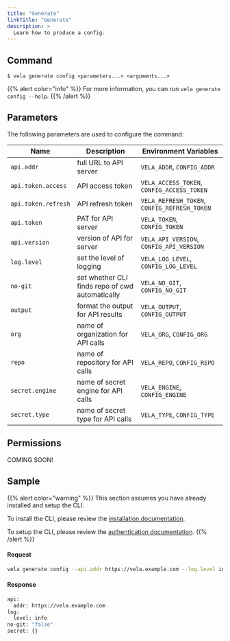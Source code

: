 ```yaml
---
title: "Generate"
linkTitle: "Generate"
description: >
  Learn how to produce a config.
---
```


## Command

```
$ vela generate config <parameters...> <arguments...>
```

{{% alert color="info" %}}
For more information, you can run `vela generate config --help`.
{{% /alert %}}

## Parameters

The following parameters are used to configure the command:

| Name                | Description                                     | Environment Variables                        |
| ------------------- | ----------------------------------------------- | -------------------------------------------- |
| `api.addr`          | full URL to API server                          | `VELA_ADDR`, `CONFIG_ADDR`                   |
| `api.token.access`  | API access token                                | `VELA_ACCESS_TOKEN`, `CONFIG_ACCESS_TOKEN`   |
| `api.token.refresh` | API refresh token                               | `VELA_REFRESH_TOKEN`, `CONFIG_REFRESH_TOKEN` |
| `api.token`         | PAT for API server                              | `VELA_TOKEN`, `CONFIG_TOKEN`                 |
| `api.version`       | version of API for server                       | `VELA_API_VERSION`, `CONFIG_API_VERSION`     |
| `log.level`         | set the level of logging                        | `VELA_LOG_LEVEL`, `CONFIG_LOG_LEVEL`         |
| `no-git`            | set whether CLI finds repo of cwd automatically | `VELA_NO_GIT`, `CONFIG_NO_GIT`               |
| `output`            | format the output for API results               | `VELA_OUTPUT`, `CONFIG_OUTPUT`               |
| `org`               | name of organization for API calls              | `VELA_ORG`, `CONFIG_ORG`                     |
| `repo`              | name of repository for API calls                | `VELA_REPO`, `CONFIG_REPO`                   |
| `secret.engine`     | name of secret engine for API calls             | `VELA_ENGINE`, `CONFIG_ENGINE`               |
| `secret.type`       | name of secret type for API calls               | `VELA_TYPE`, `CONFIG_TYPE`                   |

## Permissions

COMING SOON!

## Sample

{{% alert color="warning" %}}
This section assumes you have already installed and setup the CLI.

To install the CLI, please review the [installation documentation](/docs/reference/cli/install/).

To setup the CLI, please review the [authentication documentation](/docs/reference/cli/authentication/).
{{% /alert %}}

#### Request

```sh
vela generate config --api.addr https://vela.example.com --log.level info
```

#### Response

```sh
api:
  addr: https://vela.example.com
log:
  level: info
no-git: "false"
secret: {}
```
